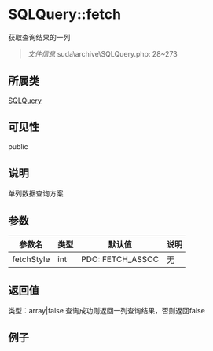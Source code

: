 # SQLQuery::fetch
获取查询结果的一列
> *文件信息* suda\archive\SQLQuery.php: 28~273
## 所属类 

[SQLQuery](../SQLQuery.md)

## 可见性

  public  
## 说明

单列数据查询方案


## 参数

 
| 参数名 | 类型 | 默认值 | 说明 |
|--------|-----|-------|-------|
 | fetchStyle |  int | PDO::FETCH_ASSOC | 无 |
## 返回值
 
类型：array|false
 查询成功则返回一列查询结果，否则返回false
## 例子
